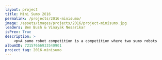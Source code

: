 ```yaml
---
layout: project
title: Mini Sumo 2016
permalink: /projects/2016-minisumo/
image: /assets/images/projects/2016/project-minisumo.jpg
leaders: Ben Bush & Vinayak Nesarikar 
isPrev: True
description: >
    <p>A sumo robot competition is a competition where two sumo robots go head to head in an attempt to push the other outside of the dojo. What differentiates a mini sumo robot from a traditional sumo robot is all about size. In the IEEE Region 2 SAC, the rules were 500grams, 10cmx10cm, and a max of $250.</p>
albumID: 72157666933540901
project_tag: 2016-minisumo
---
```



